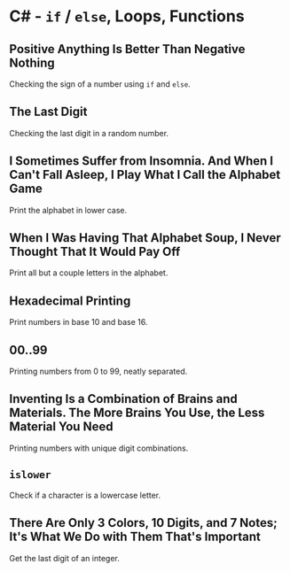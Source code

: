# C# - `if` / `else`, Loops, Functions

## Positive Anything Is Better Than Negative Nothing
Checking the sign of a number using `if` and `else`.

## The Last Digit
Checking the last digit in a random number.

## I Sometimes Suffer from Insomnia. And When I Can't Fall Asleep, I Play What I Call the Alphabet Game
Print the alphabet in lower case.

## When I Was Having That Alphabet Soup, I Never Thought That It Would Pay Off
Print all but a couple letters in the alphabet.

## Hexadecimal Printing
Print numbers in base 10 and base 16.

## 00..99
Printing numbers from 0 to 99, neatly separated.

## Inventing Is a Combination of Brains and Materials. The More Brains You Use, the Less Material You Need
Printing numbers with unique digit combinations.

## `islower`
Check if a character is a lowercase letter.

## There Are Only 3 Colors, 10 Digits, and 7 Notes; It's What We Do with Them That's Important
Get the last digit of an integer.
